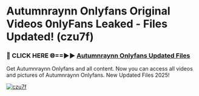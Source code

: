 # Autumnraynn Onlyfans Original Videos 0nlyFans Leaked - Files Updated! (czu7f)

<h3>🔴 CLICK HERE 🌐==►► <a href="https://tinyurl.com/4seja8ks" rel="nofollow">Autumnraynn Onlyfans Updated Files</a></h3>

Get Autumnraynn Onlyfans and all content. Now you can access all videos and pictures of Autumnraynn Onlyfans. New Updated Files 2025!

[![czu7f](https://i.imgur.com/EWjZXRe.gif)](https://tinyurl.com/4seja8ks)
